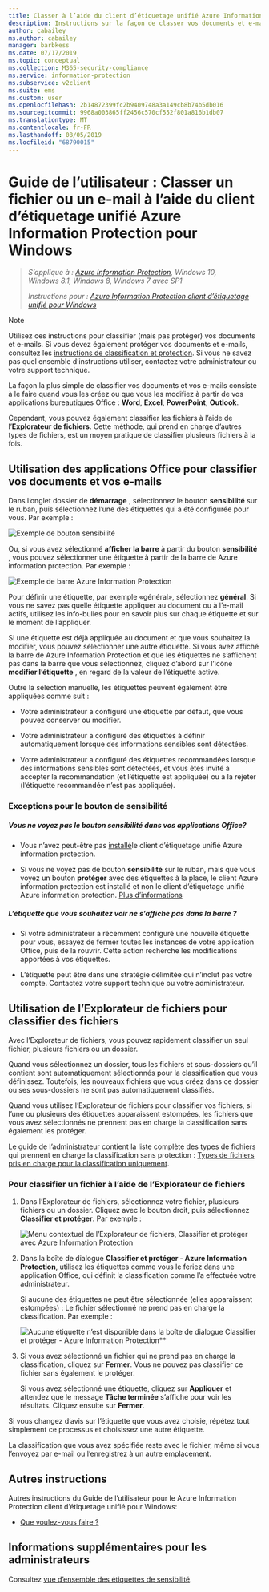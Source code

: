 ```yaml
---
title: Classer à l’aide du client d’étiquetage unifié Azure Information Protection
description: Instructions sur la façon de classer vos documents et e-mails lorsque vous utilisez le client d’étiquetage unifié Azure Information Protection pour Windows.
author: cabailey
ms.author: cabailey
manager: barbkess
ms.date: 07/17/2019
ms.topic: conceptual
ms.collection: M365-security-compliance
ms.service: information-protection
ms.subservice: v2client
ms.suite: ems
ms.custom: user
ms.openlocfilehash: 2b14872399fc2b9409748a3a149cb8b74b5db016
ms.sourcegitcommit: 9968a003865ff2456c570cf552f801a816b1db07
ms.translationtype: MT
ms.contentlocale: fr-FR
ms.lasthandoff: 08/05/2019
ms.locfileid: "68790015"
---
```

# <a name="user-guide-classify-a-file-or-email-by-using-the-azure-information-protection-unified-labeling-client-for-windows"></a>Guide de l’utilisateur : Classer un fichier ou un e-mail à l’aide du client d’étiquetage unifié Azure Information Protection pour Windows

>*S’applique à : [Azure Information Protection](https://azure.microsoft.com/pricing/details/information-protection), Windows 10, Windows 8.1, Windows 8, Windows 7 avec SP1*
>
> *Instructions pour : [Azure Information Protection client d’étiquetage unifié pour Windows](../faqs.md#whats-the-difference-between-the-azure-information-protection-client-and-the-azure-information-protection-unified-labeling-client)*

> [!NOTE]
> Utilisez ces instructions pour classifier (mais pas protéger) vos documents et e-mails. Si vous devez également protéger vos documents et e-mails, consultez les [instructions de classification et protection](clientv2-classify-protect.md). Si vous ne savez pas quel ensemble d’instructions utiliser, contactez votre administrateur ou votre support technique.

La façon la plus simple de classifier vos documents et vos e-mails consiste à le faire quand vous les créez ou que vous les modifiez à partir de vos applications bureautiques Office : **Word**, **Excel**, **PowerPoint**, **Outlook**. 

Cependant, vous pouvez également classifier les fichiers à l’aide de l’**Explorateur de fichiers**. Cette méthode, qui prend en charge d’autres types de fichiers, est un moyen pratique de classifier plusieurs fichiers à la fois. 

## <a name="using-office-apps-to-classify-your-documents-and-emails"></a>Utilisation des applications Office pour classifier vos documents et vos e-mails

Dans l’onglet dossier de **démarrage** , sélectionnez le bouton **sensibilité** sur le ruban, puis sélectionnez l’une des étiquettes qui a été configurée pour vous. Par exemple :

![Exemple de bouton sensibilité](../media/sensitivity-not-set-callout.png)

Ou, si vous avez sélectionné **afficher la barre** à partir du bouton **sensibilité** , vous pouvez sélectionner une étiquette à partir de la barre de Azure information protection. Par exemple :

![Exemple de barre Azure Information Protection](../media/info-protect-barv2-not-set-callout.png)

Pour définir une étiquette, par exemple «général», sélectionnez **général**. Si vous ne savez pas quelle étiquette appliquer au document ou à l’e-mail actifs, utilisez les info-bulles pour en savoir plus sur chaque étiquette et sur le moment de l’appliquer. 

Si une étiquette est déjà appliquée au document et que vous souhaitez la modifier, vous pouvez sélectionner une autre étiquette. Si vous avez affiché la barre de Azure Information Protection et que les étiquettes ne s’affichent pas dans la barre que vous sélectionnez, cliquez d’abord sur l’icône **modifier l’étiquette** , en regard de la valeur de l’étiquette active.

Outre la sélection manuelle, les étiquettes peuvent également être appliquées comme suit :

- Votre administrateur a configuré une étiquette par défaut, que vous pouvez conserver ou modifier.

- Votre administrateur a configuré des étiquettes à définir automatiquement lorsque des informations sensibles sont détectées.

- Votre administrateur a configuré des étiquettes recommandées lorsque des informations sensibles sont détectées, et vous êtes invité à accepter la recommandation (et l’étiquette est appliquée) ou à la rejeter (l’étiquette recommandée n’est pas appliquée).

### <a name="exceptions-for-the-sensitivity-button"></a>Exceptions pour le bouton de sensibilité

##### <a name="dont-see-the-sensitivity-button-in-your-office-apps"></a>Vous ne voyez pas le bouton sensibilité dans vos applications Office?

- Vous n’avez peut-être pas [installé](install-unifiedlabelingclient-app.md)le client d’étiquetage unifié Azure information protection.

- Si vous ne voyez pas de bouton **sensibilité** sur le ruban, mais que vous voyez un bouton **protéger** avec des étiquettes à la place, le client Azure information protection est installé et non le client d’étiquetage unifié Azure information protection. [Plus d’informations](../faqs.md#whats-the-difference-between-the-azure-information-protection-client-and-the-azure-information-protection-unified-labeling-client)

##### <a name="is-the-label-that-you-expect-to-see-not-displayed"></a>L’étiquette que vous souhaitez voir ne s’affiche pas dans la barre ? 

- Si votre administrateur a récemment configuré une nouvelle étiquette pour vous, essayez de fermer toutes les instances de votre application Office, puis de la rouvrir. Cette action recherche les modifications apportées à vos étiquettes.

- L’étiquette peut être dans une stratégie délimitée qui n’inclut pas votre compte. Contactez votre support technique ou votre administrateur.


## <a name="using-file-explorer-to-classify-files"></a>Utilisation de l’Explorateur de fichiers pour classifier des fichiers

Avec l’Explorateur de fichiers, vous pouvez rapidement classifier un seul fichier, plusieurs fichiers ou un dossier. 

Quand vous sélectionnez un dossier, tous les fichiers et sous-dossiers qu’il contient sont automatiquement sélectionnés pour la classification que vous définissez. Toutefois, les nouveaux fichiers que vous créez dans ce dossier ou ses sous-dossiers ne sont pas automatiquement classifiés.

Quand vous utilisez l’Explorateur de fichiers pour classifier vos fichiers, si l’une ou plusieurs des étiquettes apparaissent estompées, les fichiers que vous avez sélectionnés ne prennent pas en charge la classification sans également les protéger.

Le guide de l’administrateur contient la liste complète des types de fichiers qui prennent en charge la classification sans protection : [Types de fichiers pris en charge pour la classification uniquement](clientv2-admin-guide-file-types.md#file-types-supported-for-classification-only).

### <a name="to-classify-a-file-by-using-file-explorer"></a>Pour classifier un fichier à l’aide de l’Explorateur de fichiers

1. Dans l’Explorateur de fichiers, sélectionnez votre fichier, plusieurs fichiers ou un dossier. Cliquez avec le bouton droit, puis sélectionnez **Classifier et protéger**. Par exemple :
    
    ![Menu contextuel de l’Explorateur de fichiers, Classifier et protéger avec Azure Information Protection](../media/right-click-classify-protect-folder.png)

2. Dans la boîte de dialogue **Classifier et protéger - Azure Information Protection**, utilisez les étiquettes comme vous le feriez dans une application Office, qui définit la classification comme l’a effectuée votre administrateur. 
    
    Si aucune des étiquettes ne peut être sélectionnée (elles apparaissent estompées) : Le fichier sélectionné ne prend pas en charge la classification. Par exemple :
    
    ![Aucune étiquette n’est disponible dans la boîte de dialogue Classifier et protéger - Azure Information Protection**](../media/v2info-protect-dialog-labels-dimmed.png)

3. Si vous avez sélectionné un fichier qui ne prend pas en charge la classification, cliquez sur **Fermer**. Vous ne pouvez pas classifier ce fichier sans également le protéger.
    
    Si vous avez sélectionné une étiquette, cliquez sur **Appliquer** et attendez que le message **Tâche terminée** s’affiche pour voir les résultats. Cliquez ensuite sur **Fermer**.

Si vous changez d’avis sur l’étiquette que vous avez choisie, répétez tout simplement ce processus et choisissez une autre étiquette.

La classification que vous avez spécifiée reste avec le fichier, même si vous l’envoyez par e-mail ou l’enregistrez à un autre emplacement. 

## <a name="other-instructions"></a>Autres instructions

Autres instructions du Guide de l’utilisateur pour le Azure Information Protection client d’étiquetage unifié pour Windows:

- [Que voulez-vous faire ?](clientv2-user-guide.md#what-do-you-want-to-do)

## <a name="additional-information-for-administrators"></a>Informations supplémentaires pour les administrateurs

Consultez [vue d’ensemble des étiquettes de sensibilité](/Office365/SecurityCompliance/sensitivity-labels).

